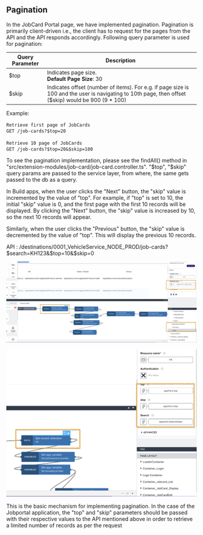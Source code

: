 ## Pagination
In the JobCard Portal page, we have implemented pagination. Pagination is primarily client-driven i.e., the client has to request for the pages from the API and the API responds accordingly. Following query parameter is used for pagination:

| Query Parameter | Description                                                  |
| --------------- | ------------------------------------------------------------ |
| $top            | Indicates page size. <br />**Default Page Size**: 30<br />
| $skip           | Indicates offset (number of items). For e.g. if page size is 100 and the user is navigating to 10th page, then offset ($skip) would be 900 (9 * 100) |

Example: 

```
Retrieve first page of JobCards
GET /job-cards?$top=20

Retrieve 10 page of JobCards
GET /job-cards?$top=20&$skip=180
```

To see the pagination implementation, please see the findAll() method in "src/extension-modules/job-card/job-card.controller.ts". "$top", "$skip" query params are passed to the service layer, from where, the same gets passed to the db as a query.

In Build apps, when the user clicks the "Next" button, the "skip" value is incremented by the value of "top". For example, if "top" is set to 10, the initial "skip" value is 0, and the first page with the first 10 records will be displayed. By clicking the "Next" button, the "skip" value is increased by 10, so the next 10 records will appear.

Similarly, when the user clicks the "Previous" button, the "skip" value is decremented by the value of "top". This will display the previous 10 records.

API : /destinations/0001_VehicleService_NODE_PROD/job-cards?$search=KH123&$top=10&$skip=0

![Pagination ](../Images/SBA12-Pagination.png "Pagination")

![Pagination ](../Images/SBA11-Pagination.png "Pagination")


This is the basic mechanism for implementing pagination. In the case of the Jobportal application, the "top" and "skip" parameters should be passed with their respective values to the API mentioned above in order to retrieve a limited number of records as per the request
